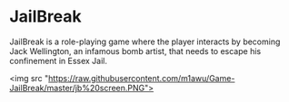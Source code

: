 <h1> JailBreak </h1>
<p> JailBreak is a role-playing game where the player interacts by becoming Jack Wellington, an infamous bomb artist, that needs to escape his confinement in Essex Jail.</p>

<img src "https://raw.githubusercontent.com/m1awu/Game-JailBreak/master/jb%20screen.PNG">
